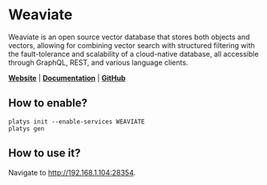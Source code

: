 # Weaviate

Weaviate is an open source vector database that stores both objects and vectors, allowing for combining vector search with structured filtering with the fault-tolerance and scalability of a cloud-native database, all accessible through GraphQL, REST, and various language clients. 

**[Website](https://weaviate.io/)** | **[Documentation](https://weaviate.io/developers/weaviate)** | **[GitHub](https://github.com/weaviate/weaviate)**

## How to enable?

```
platys init --enable-services WEAVIATE
platys gen
```

## How to use it?

Navigate to <http://192.168.1.104:28354>.
